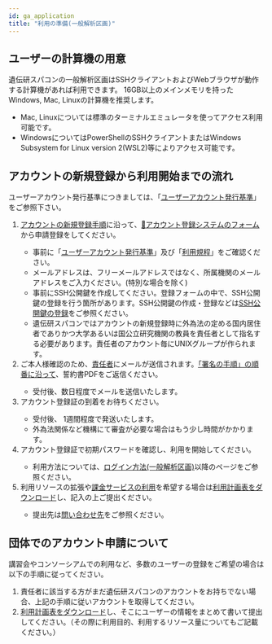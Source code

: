 ```yaml
---
id: ga_application
title: "利用の準備(一般解析区画)"
---
```


## ユーザーの計算機の用意

遺伝研スパコンの一般解析区画はSSHクライアントおよびWebブラウザが動作する計算機があれば利用できます。
16GB以上のメインメモリを持ったWindows, Mac, Linuxの計算機を推奨します。

- Mac, Linuxについては標準のターミナルエミュレータを使ってアクセス利用可能です。
- WindowsについてはPowerShellのSSHクライアントまたはWindows Subsystem for Linux version 2(WSL2)等によりアクセス可能です。


## アカウントの新規登録から利用開始までの流れ

ユーザーアカウント発行基準につきましては、「<a href="https://sc.ddbj.nig.ac.jp/application/"><u>ユーザーアカウント発行基準</u></a>」をご参照下さい。

<ol>
<li><a href="https://sc.ddbj.nig.ac.jp/application/registration"><u>アカウントの新規登録手順</u></a>に沿って、<a href="https://sc-account.ddbj.nig.ac.jp/application/registration">&#x1f517;<u>アカウント登録システムのフォーム</u></a>から申請登録をしてください。</li>
    <ul>
    <li>事前に「<a href="https://sc.ddbj.nig.ac.jp/application/"><u>ユーザーアカウント発行基準</u></a>」及び「<a href="https://sc.ddbj.nig.ac.jp/application/use_policy"><u>利用規程</u></a>」をご確認ください。</li>
    <li>メールアドレスは、フリーメールアドレスではなく、所属機関のメールアドレスをご入力ください。(特別な場合を除く)</li>
    <li>事前にSSH公開鍵を作成してください。登録フォームの中で、SSH公開鍵の登録を行う箇所があります。SSH公開鍵の作成・登録などは<a href="https://sc.ddbj.nig.ac.jp/application/ssh_keys"><u>SSH公開鍵の登録</u></a>をご参照ください。</li>
    <li>遺伝研スパコンではアカウントの新規登録時に外為法の定める国内居住者でありかつ大学あるいは国公立研究機関の教員を責任者として指名する必要があります。責任者のアカウント毎にUNIXグループが作られます。</li>
    </ul>
<li>ご本人様確認のため、<a href="https://sc.ddbj.nig.ac.jp/application/#%E8%B2%AC%E4%BB%BB%E8%80%85%E3%81%AB%E3%81%A4%E3%81%84%E3%81%A6"><u>責任者</u></a>にメールが送信されます。<a href="https://sc.ddbj.nig.ac.jp/application/signing_PDF"><u>「署名の手順」の順番に沿って</u></a>、誓約書PDFをご返信ください。</li>
    <ul>
    <li>受付後、数日程度でメールを送信いたします。</li>
    </ul>
<li>アカウント登録証の到着をお待ちください。</li>
    <ul>
    <li>受付後、 1週間程度で発送いたします。</li>
    <li>外為法関係など機構にて審査が必要な場合はもう少し時間がかかります。</li>
    </ul>
<li>アカウント登録証で初期パスワードを確認し、利用を開始してください。</li>
    <ul>
    <li>利用方法については、<a href="https://sc.ddbj.nig.ac.jp/general_analysis_division/ga_login"><u>ログイン方法(一般解析区画)</u></a>以降のページをご参照ください。</li>
    </ul>
<li>利用リソースの拡張や<a href="https://sc.ddbj.nig.ac.jp/application/billing_service"><u>課金サービスの利用</u></a>を希望する場合は<a href="https://sc.ddbj.nig.ac.jp/application/resource_extension"><u>利用計画表をダウンロード</u></a>し、記入の上ご提出ください。</li>
    <ul>
    <li>提出先は<a href="https://sc.ddbj.nig.ac.jp/application/reference"><u>問い合わせ先</u></a>をご参照ください。</li>
    </ul>
</ol>



## 団体でのアカウント申請について

講習会やコンソーシアムでの利用など、多数のユーザーの登録をご希望の場合は以下の手順に従ってください。

1. 責任者に該当する方がまだ遺伝研スパコンのアカウントをお持ちでない場合、上記の手順に従いアカウントを取得してください。
2. [利用計画表をダウンロード](../application/resource_extension.md)し、そこにユーザーの情報をまとめて書いて提出してください。（その際に利用目的、利用するリソース量についてもご記載ください。）
